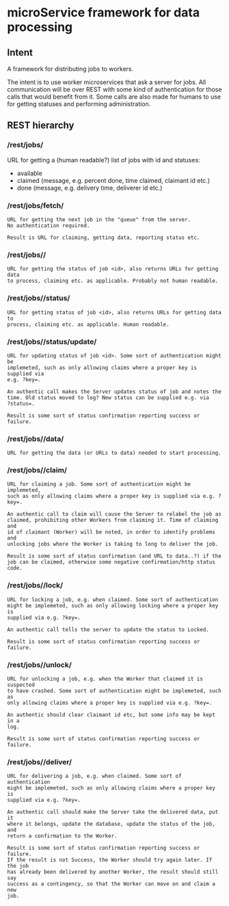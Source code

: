 # microService framework for data processing


## Intent
A framework for distributing jobs to workers.

The intent is to use worker microservices that ask a server for jobs. All
communication will be over REST with some kind of authentication for those
calls that would benefit from it. Some calls are also made for humans to use
for getting statuses and performing administration.


## REST hierarchy

### /rest/jobs/
  URL for getting a (human readable?) list of jobs with id and statuses:
  - available
  - claimed (message, e.g. percent done, time claimed, claimant id etc.)
  - done (message, e.g. delivery time, deliverer id etc.)

### /rest/jobs/fetch/
    URL for getting the next job in the "queue" from the server.
    No authentication required.

    Result is URL for claiming, getting data, reporting status etc.


### /rest/jobs/<id>/
    URL for getting the status of job <id>, also returns URLs for getting data
    to process, claiming etc. as applicable. Probably not human readable.


### /rest/jobs/<id>/status/
    URL for getting status of job <id>, also returns URLs for getting data to
    process, claiming etc. as applicable. Human readable.

### /rest/jobs/<id>/status/update/
    URL for updating status of job <id>. Some sort of authentication might be
    implemeted, such as only allowing claims where a proper key is supplied via
    e.g. ?key=.

    An authentic call makes the Server updates status of job and notes the
    time. Old status moved to log? New status can be supplied e.g. via
    ?status=.

    Result is some sort of status confirmation reporting success or failure.


### /rest/jobs/<id>/data/
    URL for getting the data (or URLs to data) needed to start processing.


### /rest/jobs/<id>/claim/
    URL for claiming a job. Some sort of authentication might be implemeted,
    such as only allowing claims where a proper key is supplied via e.g. ?key=.

    An authentic call to claim will cause the Server to relabel the job as
    claimed, prohibiting other Workers from claiming it. Time of claiming and
    id of claimant (Worker) will be noted, in order to identify problems and
    unlocking jobs where the Worker is taking to long to deliver the job.

    Result is some sort of status confirmation (and URL to data..?) if the
    job can be claimed, otherwise some negative confirmation/http status code.


### /rest/jobs/<id>/lock/
    URL for locking a job, e.g. when claimed. Some sort of authentication
    might be implemeted, such as only allowing locking where a proper key is
    supplied via e.g. ?key=.

    An authentic call tells the server to update the status to Locked.

    Result is some sort of status confirmation reporting success or failure.


### /rest/jobs/<id>/unlock/
    URL for unlocking a job, e.g. when the Worker that claimed it is suspected
    to have crashed. Some sort of authentication might be implemeted, such as
    only allowing claims where a proper key is supplied via e.g. ?key=.

    An authentic should clear claimant id etc, but some info may be kept in a
    log.

    Result is some sort of status confirmation reporting success or failure.


### /rest/jobs/<id>/deliver/
    URL for delivering a job, e.g. when claimed. Some sort of authentication
    might be implemeted, such as only allowing claims where a proper key is
    supplied via e.g. ?key=.

    An authentic call should make the Server take the delivered data, put it
    where it belongs, update the database, update the status of the job, and
    return a confirmation to the Worker.

    Result is some sort of status confirmation reporting success or failure.
    If the result is not Success, the Worker should try again later. If the job
    has already been delivered by another Worker, the result should still say
    success as a contingency, so that the Worker can move on and claim a new
    job.
